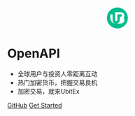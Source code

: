 <!-- _coverpage.md -->

<div class="flex-alc">
<svg viewBox="0 0 31 32" fill="none" xmlns="http://www.w3.org/2000/svg" style="width:50px;height:50px" class="my_mr8__ozg6q"><g id="Group 40465"><path id="Vector" d="M15.2947 31.1479C23.7417 31.1479 30.5893 24.3003 30.5893 15.8533C30.5893 7.40625 23.7417 0.558594 15.2947 0.558594C6.84767 0.558594 0 7.40625 0 15.8533C0 24.3003 6.84767 31.1479 15.2947 31.1479Z" fill="#01BD8D"></path><path id="Vector_2" d="M8.33702 10.5404H4.94385V15.7696C4.94385 20.34 8.72606 24.0453 13.3915 24.0453H20.3817C23.2875 24.0453 25.6429 21.7378 25.6429 18.8912V18.6536C25.6429 16.9499 24.7256 16.0036 24.2515 15.6705L24.1125 15.5828C25.2704 14.7596 25.6321 13.9817 25.6321 12.1832V12.1485C25.6321 9.50011 23.4405 7.35352 20.7375 7.35352H11.9346V19.0524C11.9346 19.9444 12.6724 20.6673 13.583 20.6673C14.4935 20.6673 15.2314 19.9444 15.2314 19.0524V10.5836H20.5656C21.4834 10.5836 22.2277 11.3124 22.2277 12.2119C22.2277 13.1109 21.4838 13.8401 20.5656 13.8401H18.743V19.0969C18.743 21.8007 16.4888 24.0453 13.7287 24.0453H13.2594C10.5431 24.0453 8.33702 21.8558 8.33702 19.1948V10.5404Z" fill="white"></path></g></svg>
<!-- <p class="brand">UbitEx OpenAPI</p>-->
</div>

<style>
.flex-alc {
    display: flex;
    align-items: center;
    justify-content: center;
}
.brand {
    font-size: 20px;
    font-weight: 600;
    margin-right: 23px
}
</style>

# OpenAPI 

- 全球用户与投资人零距离互动
- 热门加密货币，把握交易良机
- 加密交易，就来UbitEx


[GitHub](https://github.com/ubitex/api-ubitex.com)
[Get Started](/zh-cn/)
